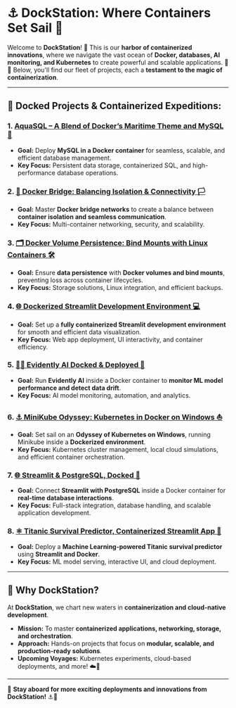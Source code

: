 # ⚓️ DockStation: Where Containers Set Sail 🌊

Welcome to **DockStation**! 🌊 This is our **harbor of containerized innovations**, where we navigate the vast ocean of **Docker, databases, AI monitoring, and Kubernetes** to create powerful and scalable applications. 🚀🏡 Below, you'll find our fleet of projects, each a **testament to the magic of containerization**. 

---

## 🌆 Docked Projects & Containerized Expeditions:

### 1. [AquaSQL – A Blend of Docker’s Maritime Theme and MySQL 🐬](AquaSQL%20%E2%80%93%20A%20blend%20of%20Docker%E2%80%99s%20maritime%20theme%20and%20MySQL)  
- **Goal:** Deploy **MySQL in a Docker container** for seamless, scalable, and efficient database management.
- **Key Focus:** Persistent data storage, containerized SQL, and high-performance database operations.

### 2. [🔗 Docker Bridge: Balancing Isolation & Connectivity 🏳️](Docker%20Bridge%2C%20Balancing%20Isolation%20%26%20Connectivity)
- **Goal:** Master **Docker bridge networks** to create a balance between **container isolation and seamless communication**.
- **Key Focus:** Multi-container networking, security, and scalability.

### 3. [🗂 Docker Volume Persistence: Bind Mounts with Linux Containers 🛠️](Docker%20Volume%20Persistence%2C%20Bind%20Mounts%20with%20Linux%20Containers)
- **Goal:** Ensure **data persistence** with **Docker volumes and bind mounts**, preventing loss across container lifecycles.
- **Key Focus:** Storage solutions, Linux integration, and efficient backups.

### 4. [🌐 Dockerized Streamlit Development Environment 💻](Dockerized%20Streamlit%20Development%20Environment)
- **Goal:** Set up a **fully containerized Streamlit development environment** for smooth and efficient data visualization.
- **Key Focus:** Web app deployment, UI interactivity, and container efficiency.

### 5. [🧑‍🌺 Evidently AI Docked & Deployed 🔄](Evidently%20AI%20Docked%20%26%20Deployed)
- **Goal:** Run **Evidently AI** inside a Docker container to **monitor ML model performance and detect data drift**.
- **Key Focus:** AI model monitoring, automation, and analytics.

### 6. [⚓️ MiniKube Odyssey: Kubernetes in Docker on Windows ⛵](MiniKube%20Odyssey%2C%20Kubernetes%20in%20Docker%20on%20Windows)
- **Goal:** Set sail on an **Odyssey of Kubernetes on Windows**, running Minikube inside a **Dockerized environment**.
- **Key Focus:** Kubernetes cluster management, local cloud simulations, and efficient container orchestration.

### 7. [🌐 Streamlit & PostgreSQL, Docked 💪](Streamlit%20%26%20PostgreSQL%2C%20docked)
- **Goal:** Connect **Streamlit with PostgreSQL** inside a Docker container for **real-time database interactions**.
- **Key Focus:** Full-stack integration, database handling, and scalable application development.

### 8. [⚛ Titanic Survival Predictor, Containerized Streamlit App 🌌](Titanic%20Survival%20Predictor%2C%20Containerized%20Streamlit%20App)
- **Goal:** Deploy a **Machine Learning-powered Titanic survival predictor** using **Streamlit and Docker**.
- **Key Focus:** ML model serving, interactive UI, and cloud deployment.

---

## 🌊 Why DockStation? 
At **DockStation**, we chart new waters in **containerization and cloud-native development**. 

- **Mission:** To master **containerized applications, networking, storage, and orchestration**.
- **Approach:** Hands-on projects that focus on **modular, scalable, and production-ready solutions**.
- **Upcoming Voyages:** Kubernetes experiments, cloud-based deployments, and more! ☁️🌟

---

🌟 **Stay aboard for more exciting deployments and innovations from DockStation!** ⚓️🚀
